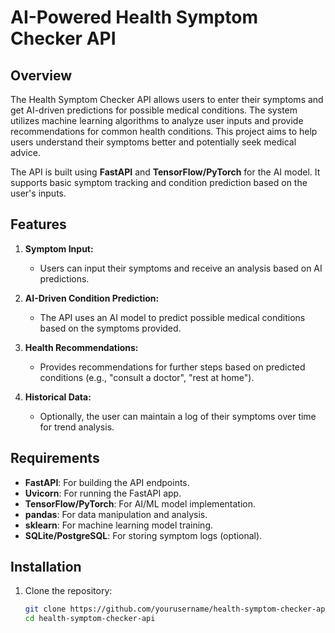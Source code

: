 # AI-Powered Health Symptom Checker API

## Overview

The Health Symptom Checker API allows users to enter their symptoms and get AI-driven predictions for possible medical conditions. The system utilizes machine learning algorithms to analyze user inputs and provide recommendations for common health conditions. This project aims to help users understand their symptoms better and potentially seek medical advice.

The API is built using **FastAPI** and **TensorFlow/PyTorch** for the AI model. It supports basic symptom tracking and condition prediction based on the user's inputs.

## Features

1. **Symptom Input:**
   - Users can input their symptoms and receive an analysis based on AI predictions.

2. **AI-Driven Condition Prediction:**
   - The API uses an AI model to predict possible medical conditions based on the symptoms provided.

3. **Health Recommendations:**
   - Provides recommendations for further steps based on predicted conditions (e.g., "consult a doctor", "rest at home").

4. **Historical Data:**
   - Optionally, the user can maintain a log of their symptoms over time for trend analysis.

## Requirements

- **FastAPI**: For building the API endpoints.
- **Uvicorn**: For running the FastAPI app.
- **TensorFlow/PyTorch**: For AI/ML model implementation.
- **pandas**: For data manipulation and analysis.
- **sklearn**: For machine learning model training.
- **SQLite/PostgreSQL**: For storing symptom logs (optional).

## Installation

1. Clone the repository:

   ```bash
   git clone https://github.com/yourusername/health-symptom-checker-api.git
   cd health-symptom-checker-api
